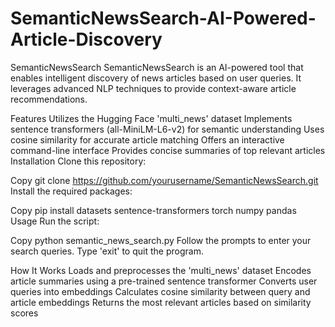 # SemanticNewsSearch-AI-Powered-Article-Discovery
SemanticNewsSearch
SemanticNewsSearch is an AI-powered tool that enables intelligent discovery of news articles based on user queries. It leverages advanced NLP techniques to provide context-aware article recommendations.

Features
Utilizes the Hugging Face 'multi_news' dataset
Implements sentence transformers (all-MiniLM-L6-v2) for semantic understanding
Uses cosine similarity for accurate article matching
Offers an interactive command-line interface
Provides concise summaries of top relevant articles
Installation
Clone this repository:

Copy
git clone https://github.com/yourusername/SemanticNewsSearch.git
Install the required packages:

Copy
pip install datasets sentence-transformers torch numpy pandas
Usage
Run the script:


Copy
python semantic_news_search.py
Follow the prompts to enter your search queries. Type 'exit' to quit the program.

How It Works
Loads and preprocesses the 'multi_news' dataset
Encodes article summaries using a pre-trained sentence transformer
Converts user queries into embeddings
Calculates cosine similarity between query and article embeddings
Returns the most relevant articles based on similarity scores
